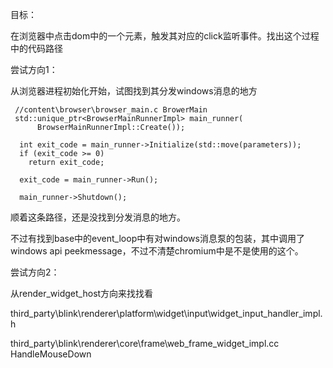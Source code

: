 目标：

在浏览器中点击dom中的一个元素，触发其对应的click监听事件。找出这个过程中的代码路径



尝试方向1：

从浏览器进程初始化开始，试图找到其分发windows消息的地方

```
 //content\browser\browser_main.c BrowerMain
 std::unique_ptr<BrowserMainRunnerImpl> main_runner(
      BrowserMainRunnerImpl::Create());

  int exit_code = main_runner->Initialize(std::move(parameters));
  if (exit_code >= 0)
    return exit_code;

  exit_code = main_runner->Run();

  main_runner->Shutdown();
```

顺着这条路径，还是没找到分发消息的地方。

不过有找到base中的event_loop中有对windows消息泵的包装，其中调用了windows api peekmessage，不过不清楚chromium中是不是使用的这个。



尝试方向2：

从render_widget_host方向来找找看



third_party\blink\renderer\platform\widget\input\widget_input_handler_impl.h

third_party\blink\renderer\core\frame\web_frame_widget_impl.cc HandleMouseDown